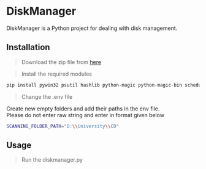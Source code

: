 # DiskManager

DiskManager is a Python project for dealing with disk management.

## Installation

>Download the zip file from 
[here](https://github.com/We-Are-Batman/tally-codebrewers)

>Install the required modules 
```bash
pip install pywin32 psutil hashlib python-magic python-magic-bin schedule wmi python-dotenv
```
> Change the .env file 
 
Create new empty folders and add their paths in the env file.  
Please do not enter raw string and enter in format given below
```bash
SCANNING_FOLDER_PATH="D:\\University\\CD"
```

## Usage
>Run the diskmanager.py



